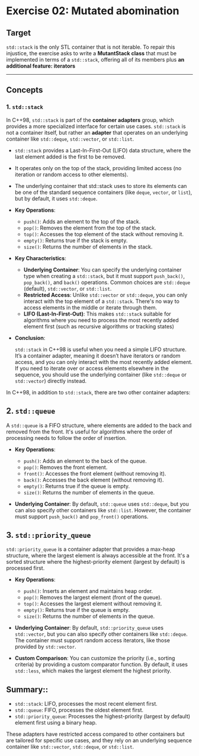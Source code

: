 # Exercise 02: Mutated abomination
## Target

`std::stack` is the only STL container that is not iterable. To repair this injustice, the exercise asks to write a **MutantStack class** that must be implemented in terms of a `std::stack`, offering all of its members plus **an additional feature: iterators**

------------------------------------------------------------------

## Concepts

### 1. `std::stack`

In C++98, ``std::stack`` is part of the **container adapters** group, which provides a more specialized interface for certain use cases. `std::stack` is not a container itself, but rather an **adapter** that operates on an underlying container like `std::deque`, `std::vector`, or `std::list`.

* `std::stack` provides a Last-In-First-Out (LIFO) data structure, where the last element added is the first to be removed.
* It operates only on the top of the stack, providing limited access (no iteration or random access to other elements).
* The underlying container that std::stack uses to store its elements can be one of the standard sequence containers (like `deque`, `vector`, or `list`), but by default, it uses `std::deque`.

* **Key Operations**:

    - `push()`: Adds an element to the top of the stack.
    - `pop()`: Removes the element from the top of the stack.
    - `top()`: Accesses the top element of the stack without removing it.
    - `empty()`: Returns true if the stack is empty.
    - `size()`: Returns the number of elements in the stack.

* **Key Characteristics**:

    - **Underlying Container**: You can specify the underlying container type when creating a `std::stack`, but it must support `push_back()`, `pop_back()`, and `back()` operations. Common choices are `std::deque` (default), `std::vector`, or `std::list`.
	- **Restricted Access**: Unlike `std::vector` or `std::deque`, you can only interact with the top element of a `std::stack`. There's no way to access elements in the middle or iterate through them.
	- **LIFO (Last-In-First-Out)**: This makes `std::stack` suitable for algorithms where you need to process the most recently added element first (such as recursive algorithms or tracking states)

* **Conclusion**:

	`std::stack` in C++98 is useful when you need a simple LIFO structure. It’s a container adapter, meaning it doesn’t have iterators or random access, and you can only interact with the most recently added element. If you need to iterate over or access elements elsewhere in the sequence, you should use the underlying container (like `std::deque` or `std::vector`) directly instead.

In C++98, in addition to `std::stack`, there are two other container adapters:

## 2. `std::queue`

A `std::queue` is a FIFO structure, where elements are added to the back and removed from the front. It's useful for algorithms where the order of processing needs to follow the order of insertion.
* **Key Operations**:
	* `push()`: Adds an element to the back of the queue.
	* `pop()`: Removes the front element.
	* `front()`: Accesses the front element (without removing it).
	* `back()`: Accesses the back element (without removing it).
	* `empty()`: Returns true if the queue is empty.
	* `size()`: Returns the number of elements in the queue.

* **Underlying Container**: By default, `std::queue` uses `std::deque`, but you can also specify other containers like `std::list`. However, the container must support `push_back()` and `pop_front()` operations.

## 3. `std::priority_queue`

`std::priority_queue` is a container adapter that provides a max-heap structure, where the largest element is always accessible at the front. It's a sorted structure where the highest-priority element (largest by default) is processed first.

* **Key Operations**:

	* `push()`: Inserts an element and maintains heap order.
	* `pop()`: Removes the largest element (front of the queue).
	* `top()`: Accesses the largest element without removing it.
	* `empty()`: Returns true if the queue is empty.
	* `size()`: Returns the number of elements in the queue.

* **Underlying Container**: By default, `std::priority_queue` uses `std::vector`, but you can also specify other containers like `std::deque`. The container must support random access iterators, like those provided by `std::vector`.

* **Custom Comparison**: You can customize the priority (i.e., sorting criteria) by providing a custom comparator function. By default, it uses ``std::less``, which makes the largest element the highest priority.

## Summary::

* `std::stack`: LIFO, processes the most recent element first.
* `std::queue`: FIFO, processes the oldest element first.
* `std::priority_queue`: Processes the highest-priority (largest by default) element first using a binary heap.

These adapters have restricted access compared to other containers but are tailored for specific use cases, and they rely on an underlying sequence container like `std::vector`, `std::deque`, or `std::list`.
